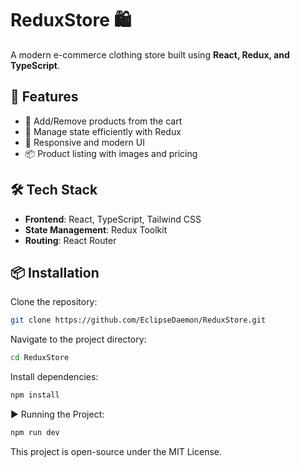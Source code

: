 # ReduxStore 🛍️

A modern e-commerce clothing store built using **React, Redux, and TypeScript**.

## 🚀 Features

- 🛒 Add/Remove products from the cart
- 🔄 Manage state efficiently with Redux
- 🎨 Responsive and modern UI
- 📦 Product listing with images and pricing

## 🛠️ Tech Stack

- **Frontend**: React, TypeScript, Tailwind CSS
- **State Management**: Redux Toolkit
- **Routing**: React Router

## 📦 Installation

Clone the repository:

```bash
git clone https://github.com/EclipseDaemon/ReduxStore.git
```

Navigate to the project directory:

```bash
cd ReduxStore

```

Install dependencies:

```bash
npm install

```

▶️ Running the Project:

```bash
npm run dev

```

This project is open-source under the MIT License.
